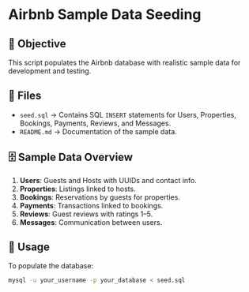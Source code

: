 # Airbnb Sample Data Seeding

## 📌 Objective
This script populates the Airbnb database with realistic sample data for development and testing.

## 📂 Files
- `seed.sql` → Contains SQL `INSERT` statements for Users, Properties, Bookings, Payments, Reviews, and Messages.
- `README.md` → Documentation of the sample data.

## 🗄️ Sample Data Overview
1. **Users**: Guests and Hosts with UUIDs and contact info.  
2. **Properties**: Listings linked to hosts.  
3. **Bookings**: Reservations by guests for properties.  
4. **Payments**: Transactions linked to bookings.  
5. **Reviews**: Guest reviews with ratings 1–5.  
6. **Messages**: Communication between users.

## 🚀 Usage
To populate the database:

```bash
mysql -u your_username -p your_database < seed.sql
